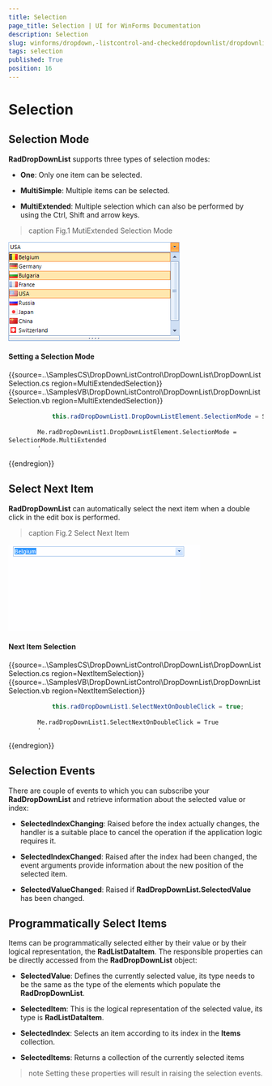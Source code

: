 ```yaml
---
title: Selection
page_title: Selection | UI for WinForms Documentation
description: Selection
slug: winforms/dropdown,-listcontrol-and-checkeddropdownlist/dropdownlist/selection
tags: selection
published: True
position: 16
---
```


# Selection
 
## Selection Mode

__RadDropDownList__ supports three types of selection modes:
        

* __One__: Only one item can be selected.
            

* __MultiSimple__: Multiple items can be selected.
            

* __MultiExtended__: Multiple selection which can also be performed by using the Ctrl, Shift and arrow keys.
            
>caption Fig.1 MutiExtended Selection Mode

![dropdown-and-listcontrol-dropdownlist-selection 001](images/dropdown-and-listcontrol-dropdownlist-selection001.png)

#### Setting a Selection Mode 

{{source=..\SamplesCS\DropDownListControl\DropDownList\DropDownListSelection.cs region=MultiExtendedSelection}} 
{{source=..\SamplesVB\DropDownListControl\DropDownList\DropDownListSelection.vb region=MultiExtendedSelection}} 

````C#
            this.radDropDownList1.DropDownListElement.SelectionMode = SelectionMode.MultiExtended;
````
````VB.NET
        Me.radDropDownList1.DropDownListElement.SelectionMode = SelectionMode.MultiExtended
        '
````

{{endregion}} 
 

## Select Next Item

__RadDropDownList__ can automatically select the next item when a double click in the edit box is performed.
>caption Fig.2 Select Next Item

![dropdown-and-listcontrol-dropdownlist-selection 002](images/dropdown-and-listcontrol-dropdownlist-selection002.gif)

#### Next Item Selection 

{{source=..\SamplesCS\DropDownListControl\DropDownList\DropDownListSelection.cs region=NextItemSelection}} 
{{source=..\SamplesVB\DropDownListControl\DropDownList\DropDownListSelection.vb region=NextItemSelection}} 

````C#
            this.radDropDownList1.SelectNextOnDoubleClick = true;
````
````VB.NET
        Me.radDropDownList1.SelectNextOnDoubleClick = True
        '
````

{{endregion}} 
 

## Selection Events

There are couple of events to which you can subscribe your __RadDropDownList__ and retrieve information about the selected value or index:
        

* __SelectedIndexChanging__: Raised before the index actually changes, the handler is a suitable place to cancel the operation if the application logic requires it.
            

* __SelectedIndexChanged__: Raised after the index had been changed, the event arguments provide information about the new position of the selected item.
            

* __SelectedValueChanged__: Raised if __RadDropDownList.SelectedValue__ has been changed.
            

## Programmatically Select Items

Items can be programmatically selected either by their value or by their logical representation, the __RadListDataItem__. The responsible properties can be directly accessed from the __RadDropDownList__ object:
        

* __SelectedValue__: Defines the currently selected value, its type needs to be the same as the type of the elements which populate the __RadDropDownList__.
            

* __SelectedItem__: This is the logical representation of the selected value, its type is __RadListDataItem__.
            

* __SelectedIndex__: Selects an item according to its index in the __Items__ collection.
            

* __SelectedItems__: Returns a collection of the currently selected items
            

>note Setting these properties will result in raising the selection events.
>

